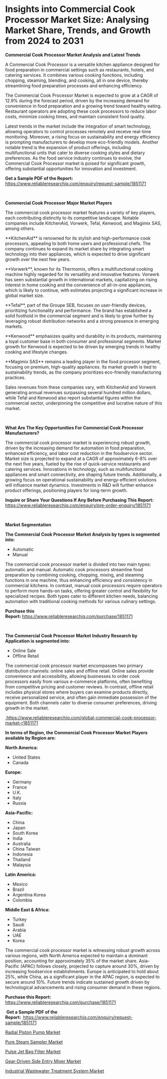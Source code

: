 <p><h1>Insights into Commercial Cook Processor Market Size: Analysing Market Share, Trends, and Growth from 2024 to 2031</h1></p><p><strong>Commercial Cook Processor Market Analysis and Latest Trends</strong></p>
<p><p>A Commercial Cook Processor is a versatile kitchen appliance designed for food preparation in commercial settings such as restaurants, hotels, and catering services. It combines various cooking functions, including chopping, steaming, blending, and cooking, all in one device, thereby streamlining food preparation processes and enhancing efficiency. </p><p>The Commercial Cook Processor Market is expected to grow at a CAGR of 12.9% during the forecast period, driven by the increasing demand for convenience in food preparation and a growing trend toward healthy eating. Restaurant operators are adopting these cook processors to reduce labor costs, minimize cooking times, and maintain consistent food quality. </p><p>Latest trends in the market include the integration of smart technology, allowing operators to control processes remotely and receive real-time monitoring. Moreover, a rising focus on sustainability and energy efficiency is prompting manufacturers to develop more eco-friendly models. Another notable trend is the expansion of product offerings, including multifunctional units that cater to diverse cooking styles and dietary preferences. As the food service industry continues to evolve, the Commercial Cook Processor market is poised for significant growth, offering substantial opportunities for innovation and investment.</p></p>
<p><strong>Get a Sample PDF of the Report:&nbsp;</strong> <a href="https://www.reliableresearchiq.com/enquiry/request-sample/1851171?utm_campaign=1117&utm_medium=2&utm_source=Github&utm_content=ia&utm_term=19102024&utm_id=commercial-cook-processor">https://www.reliableresearchiq.com/enquiry/request-sample/1851171</a></p>
<p>&nbsp;</p>
<p><strong>Commercial Cook Processor Major Market Players</strong></p>
<p><p>The commercial cook processor market features a variety of key players, each contributing distinctly to its competitive landscape. Notable companies include KitchenAid, Vorwerk, Tefal, Kenwood, and Magimix SAS, among others.</p><p>**KitchenAid** is renowned for its stylish and high-performance cook processors, appealing to both home users and professional chefs. The company continues to expand its market share by integrating smart technology into their appliances, which is expected to drive significant growth over the next few years.</p><p>**Vorwerk**, known for its Thermomix, offers a multifunctional cooking machine highly regarded for its versatility and innovative features. Vorwerk has seen substantial growth in international markets, capitalizing on rising interest in home cooking and the convenience of all-in-one appliances, which is likely to continue, with estimates projecting a significant increase in global market size.</p><p>**Tefal**, part of the Groupe SEB, focuses on user-friendly devices, prioritizing functionality and performance. The brand has established a solid foothold in the commercial segment and is likely to grow further by leveraging robust distribution networks and a strong presence in emerging markets.</p><p>**Kenwood** emphasizes quality and durability in its products, maintaining a loyal customer base in both consumer and professional segments. Market growth for Kenwood is expected to be driven by emerging trends in healthy cooking and lifestyle changes.</p><p>**Magimix SAS** remains a leading player in the food processor segment, focusing on premium, high-quality appliances. Its market growth is tied to sustainability trends, as the company prioritizes eco-friendly manufacturing practices.</p><p>Sales revenues from these companies vary, with KitchenAid and Vorwerk generating annual revenues surpassing several hundred million dollars, while Tefal and Kenwood also report substantial figures within the commercial sector, underpinning the competitive and lucrative nature of this market.</p></p>
<p>&nbsp;</p>
<p><strong>What Are The Key Opportunities For Commercial Cook Processor Manufacturers?</strong></p>
<p><p>The commercial cook processor market is experiencing robust growth, driven by the increasing demand for automation in food preparation, enhanced efficiency, and labor cost reduction in the foodservice sector. Market size is projected to expand at a CAGR of approximately 6-8% over the next five years, fueled by the rise of quick-service restaurants and catering services. Innovations in technology, such as multifunctional appliances and smart connectivity, are shaping future trends. Additionally, a growing focus on operational sustainability and energy-efficient solutions will influence market dynamics. Investments in R&D will further enhance product offerings, positioning players for long-term growth.</p></p>
<p><strong>Inquire or Share Your Questions If Any Before Purchasing This Report:</strong> <a href="https://www.reliableresearchiq.com/enquiry/pre-order-enquiry/1851171?utm_campaign=1117&utm_medium=2&utm_source=Github&utm_content=ia&utm_term=19102024&utm_id=commercial-cook-processor">https://www.reliableresearchiq.com/enquiry/pre-order-enquiry/1851171</a></p>
<p>&nbsp;</p>
<p><strong>Market Segmentation</strong></p>
<p><strong>The Commercial Cook Processor Market Analysis by types is segmented into:</strong></p>
<p><ul><li>Automatic</li><li>Manual</li></ul></p>
<p><p>The commercial cook processor market is divided into two main types: automatic and manual. Automatic cook processors streamline food preparation by combining cooking, chopping, mixing, and steaming functions in one machine, thus enhancing efficiency and consistency in commercial kitchens. In contrast, manual cook processors require operators to perform more hands-on tasks, offering greater control and flexibility for specialized recipes. Both types cater to different kitchen needs, balancing automation with traditional cooking methods for various culinary settings.</p></p>
<p><strong>Purchase this Report:&nbsp;</strong><a href="https://www.reliableresearchiq.com/purchase/1851171?utm_campaign=1117&utm_medium=2&utm_source=Github&utm_content=ia&utm_term=19102024&utm_id=commercial-cook-processor">https://www.reliableresearchiq.com/purchase/1851171</a></p>
<p>&nbsp;</p>
<p><strong>The Commercial Cook Processor Market Industry Research by Application is segmented into:</strong></p>
<p><ul><li>Online Sale</li><li>Offline Retail</li></ul></p>
<p><p>The commercial cook processor market encompasses two primary distribution channels: online sales and offline retail. Online sales provide convenience and accessibility, allowing businesses to order cook processors easily from various e-commerce platforms, often benefiting from competitive pricing and customer reviews. In contrast, offline retail includes physical stores where buyers can examine products directly, receive personalized service, and often gain immediate possession of the equipment. Both channels cater to diverse consumer preferences, driving growth in the market.</p></p>
<p><a href="https://www.reliableresearchiq.com/global-commercial-cook-processor-market-r1851171?utm_campaign=1117&utm_medium=2&utm_source=Github&utm_content=ia&utm_term=19102024&utm_id=commercial-cook-processor">&nbsp;https://www.reliableresearchiq.com/global-commercial-cook-processor-market-r1851171</a></p>
<p><strong>In terms of Region, the Commercial Cook Processor Market Players available by Region are:</strong></p>
<p>
    <p> <strong> North America: </strong>
        <ul>
            <li>United States</li>
            <li>Canada</li>
        </ul>
        </p> 
    <p> <strong> Europe: </strong>
        <ul>
            <li>Germany</li>
            <li>France</li>
            <li>U.K.</li>
            <li>Italy</li>
            <li>Russia</li>
        </ul>
        </p> 
    <p> <strong> Asia-Pacific: </strong>
        <ul>
            <li>China</li>
            <li>Japan</li>
            <li>South Korea</li>
            <li>India</li>
            <li>Australia</li>
            <li>China Taiwan</li>
            <li>Indonesia</li>
            <li>Thailand</li>
            <li>Malaysia</li>
        </ul>
        </p> 
    <p> <strong> Latin America: </strong>
        <ul>
            <li>Mexico</li>
            <li>Brazil</li>
            <li>Argentina Korea</li>
            <li>Colombia</li>
        </ul>
        </p> 
    <p> <strong> Middle East & Africa: </strong>
        <ul>
            <li>Turkey</li>
            <li>Saudi</li>
            <li>Arabia</li>
            <li>UAE</li>
            <li>Korea</li>
        </ul>
    </p>
    </p>
<p><p>The commercial cook processor market is witnessing robust growth across various regions, with North America expected to maintain a dominant position, accounting for approximately 35% of the market share. Asia-Pacific (APAC) follows closely, projected to capture around 30%, driven by increasing foodservice establishments. Europe is anticipated to hold about 25%, while China, as a significant player in the APAC region, is expected to secure around 10%. Future trends indicate sustained growth driven by technological advancements and rising consumer demand in these regions.</p></p>
<p><strong>Purchase this Report: </strong><a href="https://www.reliableresearchiq.com/purchase/1851171?utm_campaign=1117&utm_medium=2&utm_source=Github&utm_content=ia&utm_term=19102024&utm_id=commercial-cook-processor">https://www.reliableresearchiq.com/purchase/1851171</a></p>
<p>&nbsp;<strong>Get a Sample PDF of the Report:&nbsp;&nbsp;</strong><a href="https://www.reliableresearchiq.com/enquiry/request-sample/1851171?utm_campaign=1117&utm_medium=2&utm_source=Github&utm_content=ia&utm_term=19102024&utm_id=commercial-cook-processor">https://www.reliableresearchiq.com/enquiry/request-sample/1851171</a></p>
<p><strong></strong></p>
<p><p><a href="https://www.linkedin.com/pulse/navigating-radial-piston-pump-market-expert-analysis-forecast-ujn1e?utm_campaign=1117&utm_medium=2&utm_source=Github&utm_content=ia&utm_term=19102024&utm_id=commercial-cook-processor">Radial Piston Pump Market</a></p><p><a href="https://issuu.com/reportprime-2/docs/pure-steam-sampler-market-size-2030_8e28c079f2fec0?utm_campaign=1117&utm_medium=2&utm_source=Github&utm_content=ia&utm_term=19102024&utm_id=commercial-cook-processor">Pure Steam Sampler Market</a></p><p><a href="https://www.linkedin.com/pulse/pulse-jet-bag-filter-market-trends-focusing-insight-forecast-analysis-dtrme?utm_campaign=1117&utm_medium=2&utm_source=Github&utm_content=ia&utm_term=19102024&utm_id=commercial-cook-processor">Pulse Jet Bag Filter Market</a></p><p><a href="https://github.com/kiara3n0pau/Market-Research-Report-List-1/blob/main/gear-driven-side-entry-mixer-market.md?utm_campaign=1117&utm_medium=2&utm_source=Github&utm_content=ia&utm_term=19102024&utm_id=commercial-cook-processor">Gear-Driven Side Entry Mixer Market</a></p><p><a href="https://issuu.com/reportprime-2/docs/industrial-wastewater-treatment-sys_6da98e232f4277?utm_campaign=1117&utm_medium=2&utm_source=Github&utm_content=ia&utm_term=19102024&utm_id=commercial-cook-processor">Industrial Wastewater Treatment System Market</a></p></p>